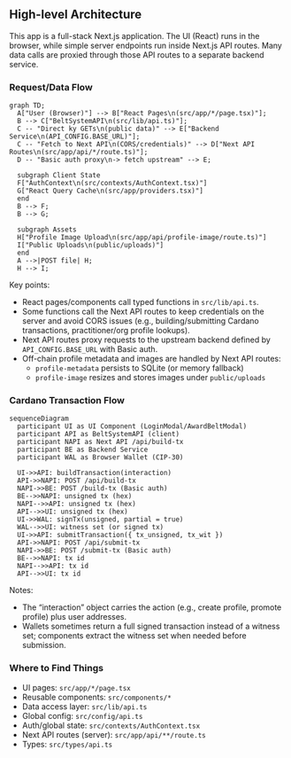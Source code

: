 ## High-level Architecture

This app is a full-stack Next.js application. The UI (React) runs in the browser, while simple server endpoints run inside Next.js API routes. Many data calls are proxied through those API routes to a separate backend service.

### Request/Data Flow

```mermaid
graph TD;
  A["User (Browser)"] --> B["React Pages\n(src/app/*/page.tsx)"];
  B --> C["BeltSystemAPI\n(src/lib/api.ts)"];
  C -- "Direct ky GETs\n(public data)" --> E["Backend Service\n(API_CONFIG.BASE_URL)"];
  C -- "Fetch to Next API\n(CORS/credentials)" --> D["Next API Routes\n(src/app/api/*/route.ts)"];
  D -- "Basic auth proxy\n-> fetch upstream" --> E;
  
  subgraph Client State
  F["AuthContext\n(src/contexts/AuthContext.tsx)"]
  G["React Query Cache\n(src/app/providers.tsx)"]
  end
  B --> F;
  B --> G;

  subgraph Assets
  H["Profile Image Upload\n(src/app/api/profile-image/route.ts)"]
  I["Public Uploads\n(public/uploads)"]
  end
  A -->|POST file| H;
  H --> I;
```

Key points:

- React pages/components call typed functions in `src/lib/api.ts`.
- Some functions call the Next API routes to keep credentials on the server and avoid CORS issues (e.g., building/submitting Cardano transactions, practitioner/org profile lookups).
- Next API routes proxy requests to the upstream backend defined by `API_CONFIG.BASE_URL` with Basic auth.
- Off-chain profile metadata and images are handled by Next API routes:
  - `profile-metadata` persists to SQLite (or memory fallback)
  - `profile-image` resizes and stores images under `public/uploads`

### Cardano Transaction Flow

```mermaid
sequenceDiagram
  participant UI as UI Component (LoginModal/AwardBeltModal)
  participant API as BeltSystemAPI (client)
  participant NAPI as Next API /api/build-tx
  participant BE as Backend Service
  participant WAL as Browser Wallet (CIP-30)

  UI->>API: buildTransaction(interaction)
  API->>NAPI: POST /api/build-tx
  NAPI->>BE: POST /build-tx (Basic auth)
  BE-->>NAPI: unsigned tx (hex)
  NAPI-->>API: unsigned tx (hex)
  API-->>UI: unsigned tx (hex)
  UI->>WAL: signTx(unsigned, partial = true)
  WAL-->>UI: witness set (or signed tx)
  UI->>API: submitTransaction({ tx_unsigned, tx_wit })
  API->>NAPI: POST /api/submit-tx
  NAPI->>BE: POST /submit-tx (Basic auth)
  BE-->>NAPI: tx id
  NAPI-->>API: tx id
  API-->>UI: tx id
```

Notes:

- The “interaction” object carries the action (e.g., create profile, promote profile) plus user addresses.
- Wallets sometimes return a full signed transaction instead of a witness set; components extract the witness set when needed before submission.

### Where to Find Things

- UI pages: `src/app/*/page.tsx`
- Reusable components: `src/components/*`
- Data access layer: `src/lib/api.ts`
- Global config: `src/config/api.ts`
- Auth/global state: `src/contexts/AuthContext.tsx`
- Next API routes (server): `src/app/api/**/route.ts`
- Types: `src/types/api.ts`


